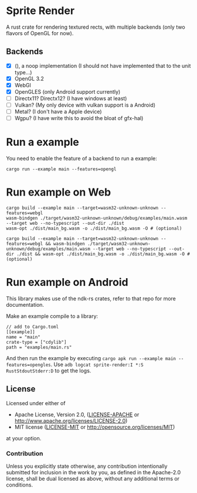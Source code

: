 # Sprite Render

A rust crate for rendering textured rects, with multiple backends (only two flavors of OpenGL for now).

## Backends
- [x] (), a noop implementation (I should not have implemented that to the unit type...)
- [x] OpenGL 3.2
- [x] WebGl
- [x] OpenGLES (only Android support currently)
- [ ] Directx11? Directx12? (I have windows at least)
- [ ] Vulkan? (My only device with vulkan support is a Android)
- [ ] Metal? (I don't have a Apple device)
- [ ] Wgpu? (I have write this to avoid the bloat of gfx-hal)

# Run a example

You need to enable the feature of a backend to run a example:

 ```shell
 cargo run --example main --features=opengl
 ```

# Run example on Web

```shell
cargo build --example main --target=wasm32-unknown-unknown --features=webgl
wasm-bindgen ./target/wasm32-unknown-unknown/debug/examples/main.wasm --target web --no-typescript --out-dir ./dist
wasm-opt ./dist/main_bg.wasm -o ./dist/main_bg.wasm -O # (optional)

cargo build --example main --target=wasm32-unknown-unknown --features=webgl && wasm-bindgen ./target/wasm32-unknown-unknown/debug/examples/main.wasm --target web --no-typescript --out-dir ./dist && wasm-opt ./dist/main_bg.wasm -o ./dist/main_bg.wasm -O # (optional)
```

# Run example on Android

This library makes use of the ndk-rs crates, refer to that repo for more documentation.

Make an example compile to a library:

```
// add to Cargo.toml
[[example]]
name = "main"
crate-type = ["cdylib"]
path = "examples/main.rs"
``` 

And then run the example by executing `cargo apk run --example main --features=opengles`. 
Use `adb logcat sprite-render:I *:S RustStdoutStderr:D` to get the logs.


## License

Licensed under either of

 * Apache License, Version 2.0, ([LICENSE-APACHE](LICENSE-APACHE) or
   http://www.apache.org/licenses/LICENSE-2.0)
 * MIT license ([LICENSE-MIT](LICENSE-MIT) or
   http://opensource.org/licenses/MIT)

at your option.

### Contribution

Unless you explicitly state otherwise, any contribution intentionally submitted
for inclusion in the work by you, as defined in the Apache-2.0 license, shall be
dual licensed as above, without any additional terms or conditions.
